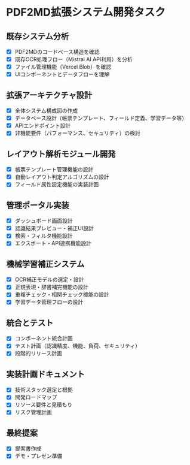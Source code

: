 # PDF2MD拡張システム開発タスク

## 既存システム分析
- [x] PDF2MDのコードベース構造を確認
- [x] 既存OCR処理フロー（Mistral AI API利用）を分析
- [x] ファイル管理機能（Vercel Blob）を確認
- [x] UIコンポーネントとデータフローを理解

## 拡張アーキテクチャ設計
- [x] 全体システム構成図の作成
- [x] データベース設計（帳票テンプレート、フィールド定義、学習データ等）
- [x] APIエンドポイント設計
- [x] 非機能要件（パフォーマンス、セキュリティ）の検討

## レイアウト解析モジュール開発
- [x] 帳票テンプレート管理機能の設計
- [x] 自動レイアウト判定アルゴリズムの設計
- [x] フィールド属性設定機能の実装計画

## 管理ポータル実装
- [x] ダッシュボード画面設計
- [x] 認識結果プレビュー・補正UI設計
- [x] 検索・フィルタ機能設計
- [x] エクスポート・API連携機能設計

## 機械学習補正システム
- [x] OCR補正モデルの選定・設計
- [x] 正規表現・辞書補完機能の設計
- [x] 重複チェック・相関チェック機能の設計
- [x] 学習データ管理フローの設計

## 統合とテスト
- [x] コンポーネント統合計画
- [x] テスト計画（認識精度、機能、負荷、セキュリティ）
- [x] 段階的リリース計画

## 実装計画ドキュメント
- [x] 技術スタック選定と根拠
- [x] 開発ロードマップ
- [x] リソース要件と見積もり
- [x] リスク管理計画

## 最終提案
- [x] 提案書作成
- [x] デモ・プレゼン準備
